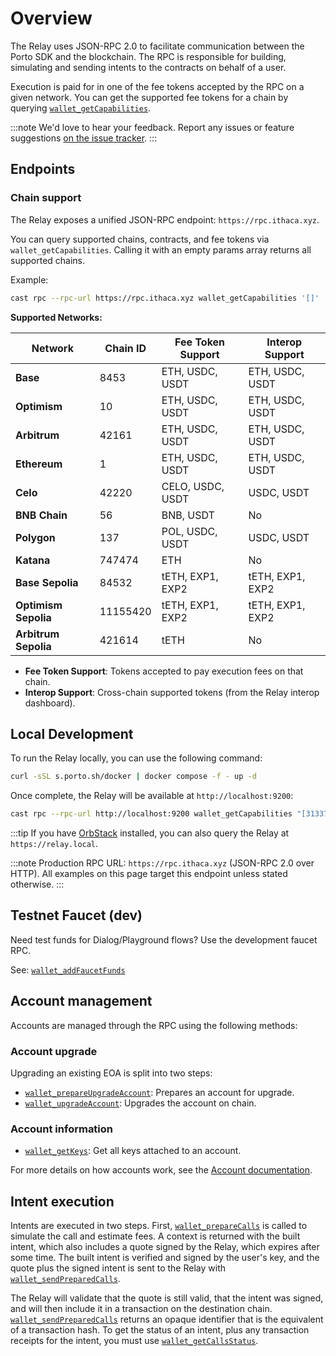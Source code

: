 # Overview

The Relay uses JSON-RPC 2.0 to facilitate communication between the Porto SDK and the blockchain. The RPC is responsible for building, simulating and sending intents to the contracts on behalf of a user.

Execution is paid for in one of the fee tokens accepted by the RPC on a given network. You can get the supported fee tokens for a chain by querying [`wallet_getCapabilities`].

:::note
We'd love to hear your feedback. Report any issues or feature suggestions [on the issue tracker](https://github.com/ithacaxyz/relay-issues).
:::

## Endpoints

### Chain support

The Relay exposes a unified JSON-RPC endpoint: `https://rpc.ithaca.xyz`.

You can query supported chains, contracts, and fee tokens via `wallet_getCapabilities`. Calling it with an empty params array returns all supported chains.

Example:

```sh
cast rpc --rpc-url https://rpc.ithaca.xyz wallet_getCapabilities '[]'
```

**Supported Networks:**

| Network | Chain ID | Fee Token Support | Interop Support |
|---------|----------|-------------------|-----------------|
| **Base** | 8453 | ETH, USDC, USDT | ETH, USDC, USDT |
| **Optimism** | 10 | ETH, USDC, USDT | ETH, USDC, USDT |
| **Arbitrum** | 42161 | ETH, USDC, USDT | ETH, USDC, USDT |
| **Ethereum** | 1 | ETH, USDC, USDT | ETH, USDC, USDT |
| **Celo** | 42220 | CELO, USDC, USDT | USDC, USDT |
| **BNB Chain** | 56 | BNB, USDT | No |
| **Polygon** | 137 | POL, USDC, USDT | USDC, USDT |
| **Katana** | 747474 | ETH | No |
| **Base Sepolia** | 84532 | tETH, EXP1, EXP2 | tETH, EXP1, EXP2 |
| **Optimism Sepolia** | 11155420 | tETH, EXP1, EXP2 | tETH, EXP1, EXP2 |
| **Arbitrum Sepolia** | 421614 | tETH | No |

- **Fee Token Support**: Tokens accepted to pay execution fees on that chain.
- **Interop Support**: Cross-chain supported tokens (from the Relay interop dashboard).

## Local Development

To run the Relay locally, you can use the following command:

```sh
curl -sSL s.porto.sh/docker | docker compose -f - up -d
```

Once complete, the Relay will be available at `http://localhost:9200`:

```sh
cast rpc --rpc-url http://localhost:9200 wallet_getCapabilities "[31337]"
```

:::tip
If you have [OrbStack](https://orbstack.dev/) installed, you can also query the Relay at `https://relay.local`.

:::note
Production RPC URL: `https://rpc.ithaca.xyz` (JSON-RPC 2.0 over HTTP). All examples on this page target this endpoint unless stated otherwise.
:::

## Testnet Faucet (dev)

Need test funds for Dialog/Playground flows? Use the development faucet RPC.

See: [`wallet_addFaucetFunds`](/relay/wallet_addFaucetFunds)

## Account management

Accounts are managed through the RPC using the following methods:

### Account upgrade

Upgrading an existing EOA is split into two steps:

- [`wallet_prepareUpgradeAccount`]: Prepares an account for upgrade.
- [`wallet_upgradeAccount`]: Upgrades the account on chain.

### Account information

- [`wallet_getKeys`]: Get all keys attached to an account.

For more details on how accounts work, see the [Account documentation](#TODO).

## Intent execution

Intents are executed in two steps. First, [`wallet_prepareCalls`] is called to simulate the call and estimate fees. A context is returned with the built intent, which also includes a quote signed by the Relay, which expires after some time. The built intent is verified and signed by the user's key, and the quote plus the signed intent is sent to the Relay with [`wallet_sendPreparedCalls`].

The Relay will validate that the quote is still valid, that the intent was signed, and will then include it in a transaction on the destination chain. [`wallet_sendPreparedCalls`] returns an opaque identifier that is the equivalent of a transaction hash. To get the status of an intent, plus any transaction receipts for the intent, you must use [`wallet_getCallsStatus`].

[`wallet_getCapabilities`]: /relay/wallet_getCapabilities
[`wallet_prepareUpgradeAccount`]: /relay/wallet_prepareUpgradeAccount
[`wallet_upgradeAccount`]: /relay/wallet_upgradeAccount
[`wallet_getKeys`]: /relay/wallet_getKeys
[`wallet_prepareCalls`]: /relay/wallet_prepareCalls
[`wallet_sendPreparedCalls`]: /relay/wallet_sendPreparedCalls
[`wallet_getCallsStatus`]: /relay/wallet_getCallsStatus
